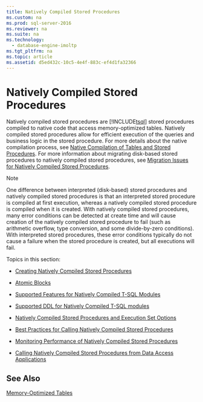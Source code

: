 ```yaml
---
title: Natively Compiled Stored Procedures
ms.custom: na
ms.prod: sql-server-2016
ms.reviewer: na
ms.suite: na
ms.technology: 
  - database-engine-imoltp
ms.tgt_pltfrm: na
ms.topic: article
ms.assetid: d5ed432c-10c5-4e4f-883c-ef4d1fa32366
---
```

# Natively Compiled Stored Procedures
  Natively compiled stored procedures are [!INCLUDE[tsql](../../Topics/TopicNameContainA/includes/tsql_md.md)] stored procedures compiled to native code that access memory-optimized tables. Natively compiled stored procedures allow for efficient execution of the queries and business logic in the stored procedure. For more details about the native compilation process, see [Native Compilation of Tables and Stored Procedures](../../Topics/TopicNameNotContainA/Native-Compilation-of-Tables-and-Stored-Procedures.md). For more information about migrating disk-based stored procedures to natively compiled stored procedures, see [Migration Issues for Natively Compiled Stored Procedures](../../Topics/TopicNameNotContainA/Migration-Issues-for-Natively-Compiled-Stored-Procedures.md).  
  
> [!NOTE]  
>  One difference between interpreted (disk-based) stored procedures and natively compiled stored procedures is that an interpreted stored procedure is compiled at first execution, whereas a natively compiled stored procedure is compiled when it is created. With natively compiled stored procedures, many error conditions can be detected at create time and will cause creation of the natively compiled stored procedure to fail (such as arithmetic overflow, type conversion, and some divide-by-zero conditions). With interpreted stored procedures, these error conditions typically do not cause a failure when the stored procedure is created, but all executions will fail.  
  
 Topics in this section:  
  
-   [Creating Natively Compiled Stored Procedures](../../Topics/TopicNameNotContainA/Creating-Natively-Compiled-Stored-Procedures.md)  
  
-   [Atomic Blocks](../../Topics/TopicNameNotContainA/Atomic-Blocks.md)  
  
-   [Supported Features for Natively Compiled T-SQL Modules](../../Topics/TopicNameNotContainA/Supported-Features-for-Natively-Compiled-T-SQL-Modules.md)  
  
-   [Supported DDL for Natively Compiled T-SQL modules](../../Topics/TopicNameNotContainA/Supported-DDL-for-Natively-Compiled-T-SQL-modules.md)  
  
-   [Natively Compiled Stored Procedures and Execution Set Options](../../Topics/TopicNameNotContainA/Natively-Compiled-Stored-Procedures-and-Execution-Set-Options.md)  
  
-   [Best Practices for Calling Natively Compiled Stored Procedures](../../Topics/TopicNameNotContainA/Best-Practices-for-Calling-Natively-Compiled-Stored-Procedures.md)  
  
-   [Monitoring Performance of Natively Compiled Stored Procedures](../../Topics/TopicNameNotContainA/Monitoring-Performance-of-Natively-Compiled-Stored-Procedures.md)  
  
-   [Calling Natively Compiled Stored Procedures from Data Access Applications](../../Topics/TopicNameNotContainA/Calling-Natively-Compiled-Stored-Procedures-from-Data-Access-Applications.md)  
  
## See Also  
 [Memory-Optimized Tables](../../Topics/TopicNameNotContainA/Memory-Optimized-Tables.md)  
  
  